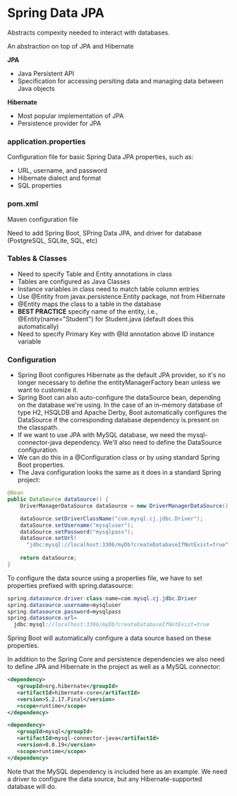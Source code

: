 # **Spring Data JPA**

Abstracts compexity needed to interact with databases.

An abstraction on top of JPA and Hibernate

**JPA** 

- Java Persistent API
- Specification for accessing persiting data and managing data between Java objects

**Hibernate** 

- Most popular implementation of JPA
- Persistence provider for JPA

### **application.properties**
Configuration file for basic Spring Data JPA properties, such as:
- URL, username, and password
- Hibernate dialect and format
- SQL properties

### **pom.xml**
Maven configuration file

Need to add Spring Boot, SPring Data JPA, and driver for database (PostgreSQL, SQLite, SQL, etc)

### **Tables & Classes** 
- Need to specify Table and Entity annotations in class
- Tables are configured as Java Classes
- Instance variables in class need to match table column entries
- Use @Entity from javax.persistence.Entity package, not from Hibernate
- @Entity maps the class to a table in the database
- **BEST PRACTICE** specify name of the entity, i.e., @Entity(name="Student") for Student.java (default does this automatically)
- Need to specify Primary Key with @Id annotation above ID instance variable

### **Configuration**  

- Spring Boot configures Hibernate as the default JPA provider, so it's no longer necessary to define the entityManagerFactory bean unless we want to customize it.
- Spring Boot can also auto-configure the dataSource bean, depending on the database we're using. In the case of an in-memory database of type H2, HSQLDB and Apache Derby, Boot automatically configures the DataSource if the corresponding database dependency is present on the classpath.
- If we want to use JPA with MySQL database, we need the mysql-connector-java dependency. We'll also need to define the DataSource configuration.
- We can do this in a @Configuration class or by using standard Spring Boot properties.
- The Java configuration looks the same as it does in a standard Spring project:

```java
@Bean
public DataSource dataSource() {
    DriverManagerDataSource dataSource = new DriverManagerDataSource();

    dataSource.setDriverClassName("com.mysql.cj.jdbc.Driver");
    dataSource.setUsername("mysqluser");
    dataSource.setPassword("mysqlpass");
    dataSource.setUrl(
      "jdbc:mysql://localhost:3306/myDb?createDatabaseIfNotExist=true"); 
    
    return dataSource;
}
```

To configure the data source using a properties file, we have to set properties prefixed with spring.datasource:

```java
spring.datasource.driver-class-name=com.mysql.cj.jdbc.Driver
spring.datasource.username=mysqluser
spring.datasource.password=mysqlpass
spring.datasource.url=
  jdbc:mysql://localhost:3306/myDb?createDatabaseIfNotExist=true
```

Spring Boot will automatically configure a data source based on these properties.

In addition to the Spring Core and persistence dependencies we also need to define JPA and Hibernate in the project as well as a MySQL connector:

```xml
<dependency>
   <groupId>org.hibernate</groupId>
   <artifactId>hibernate-core</artifactId>
   <version>5.2.17.Final</version>
   <scope>runtime</scope>
</dependency>

<dependency>
   <groupId>mysql</groupId>
   <artifactId>mysql-connector-java</artifactId>
   <version>8.0.19</version>
   <scope>runtime</scope>
</dependency>
```

Note that the MySQL dependency is included here as an example. We need a driver to configure the data source, but any Hibernate-supported database will do.